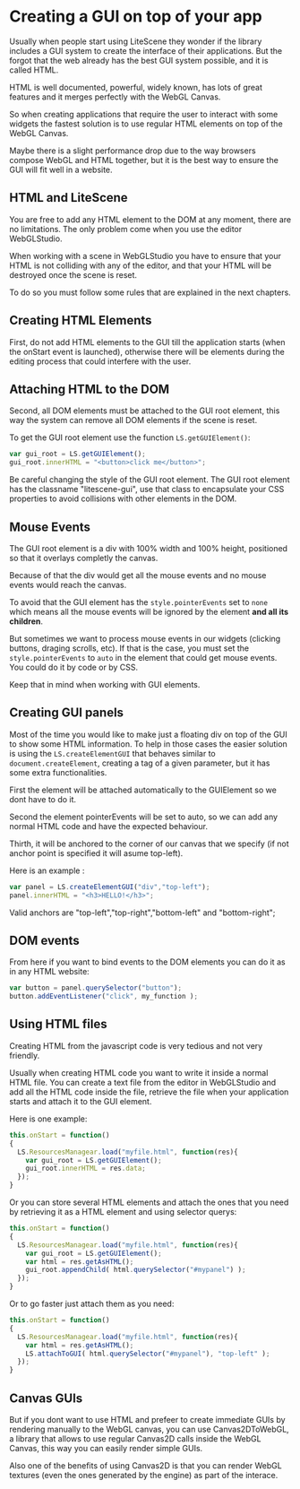 # Creating a GUI on top of your app #

Usually when people start using LiteScene they wonder if the library includes a GUI system to create the interface of their applications.
But the forgot that the web already has the best GUI system possible, and it is called HTML.

HTML is well documented, powerful, widely known, has lots of great features and it merges perfectly with the WebGL Canvas.

So when creating applications that require the user to interact with some widgets the fastest solution is to use regular HTML elements on top of the WebGL Canvas.

Maybe there is a slight performance drop due to the way browsers compose WebGL and HTML together, but it is the best way to ensure the GUI will fit well in a website.

## HTML and LiteScene

You are free to add any HTML element to the DOM at any moment, there are no limitations. The only problem come when you use the editor WebGLStudio.

When working with a scene in WebGLStudio you have to ensure that your HTML is not colliding with any of the editor, and that your HTML will be destroyed once the scene is reset.

To do so you must follow some rules that are explained in the next chapters.

## Creating HTML Elements ##

First, do not add HTML elements to the GUI till the application starts (when the onStart event is launched), otherwise there will be elements during the editing process that could interfere with the user.

## Attaching HTML to the DOM ##

Second, all DOM elements must be attached to the GUI root element, this way the system can remove all DOM elements if the scene is reset.

To get the GUI root element use the function ```LS.getGUIElement()```:

```javascript
var gui_root = LS.getGUIElement();
gui_root.innerHTML = "<button>click me</button>";
```

Be careful changing the style of the GUI root element. The GUI root element has the classname "litescene-gui", use that class to encapsulate your CSS properties to avoid collisions with other elements in the DOM.

## Mouse Events ##

The GUI root element is a div with 100% width and 100% height, positioned so that it overlays completly the canvas.

Because of that the div would get all the mouse events and no mouse events would reach the canvas.

To avoid that the GUI element has the ```style.pointerEvents``` set to ```none``` which means all the mouse events will be ignored by the element **and all its children**.

But sometimes we want to process mouse events in our widgets (clicking buttons, draging scrolls, etc).
If that is the case, you must set the ```style.pointerEvents``` to ```auto``` in the element that could get mouse events. You could do it by code or by CSS.

Keep that in mind when working with GUI elements.

## Creating GUI panels ##

Most of the time you would like to make just a floating div on top of the GUI to show some HTML information.
To help in those cases the easier solution is using the ```LS.createElementGUI``` that behaves similar to ```document.createElement```, creating a tag of a given parameter, but it has some extra functionalities.

First the element will be attached automatically to the GUIElement so we dont have to do it.

Second the element pointerEvents will be set to auto, so we can add any normal HTML code and have the expected behaviour.

Thirth, it will be anchored to the corner of our canvas that we specify (if not anchor point is specified it will asume top-left).

Here is an example :

```javascript
var panel = LS.createElementGUI("div","top-left");
panel.innerHTML = "<h3>HELLO!</h3>";
```

Valid anchors are "top-left","top-right","bottom-left" and "bottom-right";

## DOM events ##

From here if you want to bind events to the DOM elements you can do it as in any HTML website:

```javascript
var button = panel.querySelector("button");
button.addEventListener("click", my_function );
```

## Using HTML files ##

Creating HTML from the javascript code is very tedious and not very friendly.

Usually when creating HTML code you want to write it inside a normal HTML file. You can create a text file from the editor in WebGLStudio and add all the HTML code inside the file, retrieve the file when your application starts and attach it to the GUI element.

Here is one example:

```javascript
this.onStart = function()
{
  LS.ResourcesManagear.load("myfile.html", function(res){
    var gui_root = LS.getGUIElement();
    gui_root.innerHTML = res.data;
  });
}
```

Or you can store several HTML elements and attach the ones that you need by retrieving it as a HTML element and using selector querys:
```javascript
this.onStart = function()
{
  LS.ResourcesManagear.load("myfile.html", function(res){
    var gui_root = LS.getGUIElement();
    var html = res.getAsHTML();
    gui_root.appendChild( html.querySelector("#mypanel") );
  });
}
```
Or to go faster just attach them as you need:
```javascript
this.onStart = function()
{
  LS.ResourcesManagear.load("myfile.html", function(res){
    var html = res.getAsHTML();
    LS.attachToGUI( html.querySelector("#mypanel"), "top-left" );
  });
}
```

## Canvas GUIs ##

But if you dont want to use HTML and prefeer to create immediate GUIs by rendering manually to the WebGL canvas, you can use Canvas2DToWebGL, a library that allows to use regular Canvas2D calls inside the WebGL Canvas, this way you can easily render simple GUIs.

Also one of the benefits of using Canvas2D is that you can render WebGL textures (even the ones generated by the engine) as part of the interace.
